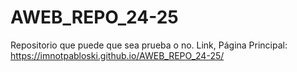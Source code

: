 # AWEB_REPO_24-25
Repositorio que puede que sea prueba o no.
Link, Página Principal: https://imnotpabloski.github.io/AWEB_REPO_24-25/
